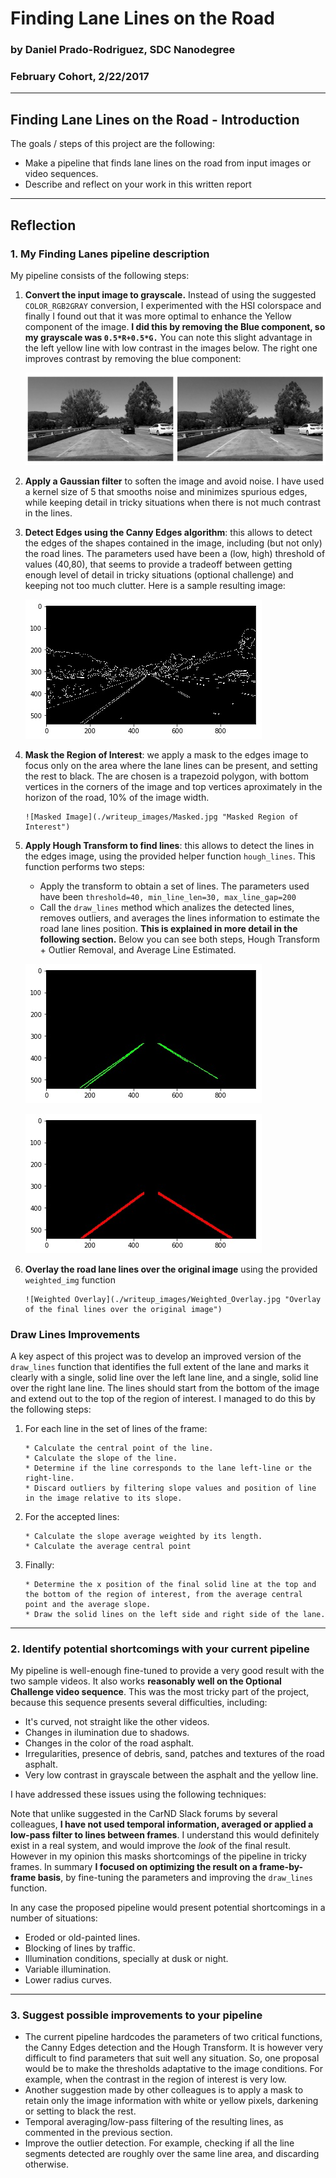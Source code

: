 # **Finding Lane Lines on the Road** 
### by Daniel Prado-Rodriguez,  SDC Nanodegree
### February Cohort, 2/22/2017

---

## Finding Lane Lines on the Road - Introduction

The goals / steps of this project are the following:
* Make a pipeline that finds lane lines on the road from input images or video sequences.
* Describe and reflect on your work in this written report


[//]: # (Image References)


---

## Reflection

### 1. My Finding Lanes pipeline description

My pipeline consists of the following steps:

1. **Convert the input image to grayscale.**
Instead of using the suggested `COLOR_RGB2GRAY` conversion, I experimented with the HSI colorspace and finally I found out that it was more optimal to enhance the Yellow component of the image. **I did this by removing the Blue component, so my grayscale was `0.5*R+0.5*G.`**
You can note this slight advantage in the left yellow line with low contrast in the images below. The right one improves contrast by removing the blue component:

    ![RGBvsRG comparison](./writeup_images/Gray_YellowFilter.jpg "Left:COLOR_RGB2GRAY, Right:.5*R+.5*G")


2. **Apply a Gaussian filter** to soften the image and avoid noise. I have used a kernel size of 5 that smooths noise and minimizes spurious edges, while keeping detail in tricky situations when there is not much contrast in the lines.

3. **Detect Edges using the Canny Edges algorithm**: this allows to detect the edges of the shapes contained in the image, including (but not only) the road lines. The parameters used have been a (low, high) threshold of values (40,80), that seems to provide a tradeoff between getting enough level of detail in tricky situations (optional challenge) and keeping not too much clutter.
Here is a sample resulting image:

    ![Canny Edges](./writeup_images/Canny_Edges.jpg "Canny Edges Detection")

4. **Mask the Region of Interest**: we apply a mask to the edges image to focus only on the area where the lane lines can be present, and setting the rest to black. The are chosen is a trapezoid polygon, with bottom vertices in the corners of the image and top vertices aproximately in the horizon of the road, 10% of the image width.

       ![Masked Image](./writeup_images/Masked.jpg "Masked Region of Interest")

5. **Apply Hough Transform to find lines**: this allows to detect the lines in the edges image, using the provided helper function `hough_lines`. This function performs two steps:
   - Apply the transform to obtain a set of lines. The parameters used have been `threshold=40, min_line_len=30, max_line_gap=200`
   - Call the `draw_lines` method which analizes the detected lines, removes outliers, and averages the lines information to estimate the road lane lines position. **This is explained in more detail in the following section.**
Below you can see both steps, Hough Transform + Outlier Removal, and Average Line Estimated.

    ![Hough_Transform](./writeup_images/Hough_Transform.jpg "Lines detected by Hough Transform (outliers discarded)")
    
    ![Averaged_Lines](./writeup_images/Averaged_Lines.jpg "Average calculated based on the above lines")
    
6. **Overlay the road lane lines over the original image** using the provided `weighted_img` function

       ![Weighted Overlay](./writeup_images/Weighted_Overlay.jpg "Overlay of the final lines over the original image")


### Draw Lines Improvements
A key aspect of this project was to develop an improved version of the `draw_lines` function that identifies the full extent of the lane and marks it clearly with a single, solid line over the left lane line, and a single, solid line over the right lane line. The lines should start from the bottom of the image and extend out to the top of the region of interest.
I managed to do this by the following steps:

1. For each line in the set of lines of the frame:
   
       * Calculate the central point of the line.
       * Calculate the slope of the line.
       * Determine if the line corresponds to the lane left-line or the right-line.
       * Discard outliers by filtering slope values and position of line in the image relative to its slope.
   
2. For the accepted lines:

       * Calculate the slope average weighted by its length.
       * Calculate the average central point

3. Finally:

       * Determine the x position of the final solid line at the top and the bottom of the region of interest, from the average central point and the average slope.
       * Draw the solid lines on the left side and right side of the lane.
   
---
### 2. Identify potential shortcomings with your current pipeline
My pipeline is well-enough fine-tuned to provide a very good result with the two sample videos.
It also works **reasonably well on the Optional Challenge video sequence**. This was the most tricky part of the project, because this sequence presents several difficulties, including:
* It's curved, not straight like the other videos.
* Changes in ilumination due to shadows.
* Changes in the color of the road asphalt.
* Irregularities, presence of debris, sand, patches and textures of the road asphalt.
* Very low contrast in grayscale between the asphalt and the yellow line.

I have addressed these issues using the following techniques:

Note that unlike suggested in the CarND Slack forums by several colleagues, **I have not used temporal information, averaged or applied a low-pass filter to lines between frames**.  I understand this would definitely exist in a real system, and would improve the _look_ of the final result. However in my opinion this masks shortcomings of the pipeline in tricky frames. In summary **I focused on optimizing the result on a frame-by-frame basis**, by fine-tuning the parameters and improving the `draw_lines` function.

In any case the proposed pipeline would present potential shortcomings in a number of situations:
* Eroded or old-painted lines.
* Blocking of lines by traffic.
* Illumination conditions, specially at dusk or night.
* Variable illumination.
* Lower radius curves.

---
### 3. Suggest possible improvements to your pipeline
* The current pipeline hardcodes the parameters of two critical functions, the Canny Edges detection and the Hough Transform. It is however very difficult to find parameters that suit well any situation. So, one proposal would be to make the thresholds adaptative to the image conditions. For example, when the contrast in the region of interest is very low.
* Another suggestion made by other colleagues is to apply a mask to retain only the image information with white or yellow pixels, darkening or setting to black the rest.
* Temporal averaging/low-pass filtering of the resulting lines, as commented in the previous section.
* Improve the outlier detection. For example, checking if all the line segments detected are roughly over the same line area, and discarding otherwise.



